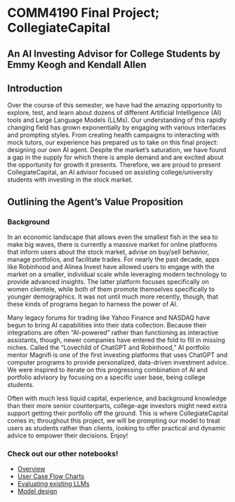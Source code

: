 # COMM4190 Final Project; CollegiateCapital 

## An AI Investing Advisor for College Students by Emmy Keogh and Kendall Allen

## Introduction
  Over the course of this semester, we have had the amazing opportunity to explore, test, and learn about dozens of different Artificial Intelligence (AI) tools and Large Language Models (LLMs). Our understanding of this rapidly changing field has grown exponentially by engaging with various interfaces and prompting styles. From creating health campaigns to interacting with mock tutors, our experience has prepared us to take on this final project: designing our own AI agent. Despite the market’s saturation, we have found a gap in the supply for which there is ample demand and are excited about the opportunity for growth it presents. Therefore, we are proud to present CollegiateCapital, an AI advisor focused on assisting college/university students with investing in the stock market. 

## Outlining the Agent’s Value Proposition

### Background
  In an economic landscape that allows even the smallest fish in the sea to make big waves, there is currently a massive market for online platforms that inform users about the stock market, advise on buy/sell behavior, manage portfolios, and facilitate trades. For nearly the past decade, apps like Robinhood and Alinea Invest have allowed users to engage with the market on a smaller, individual scale while leveraging modern technology to provide advanced insights. The latter platform focuses specifically on women clientele, while both of them promote themselves specifically to younger demographics. It was not until much more recently, though, that these kinds of programs began to harness the power of AI. 
  
   Many legacy forums for trading like Yahoo Finance and NASDAQ have begun to bring AI capabilities into their data collection. Because their integrations are often “AI-powered” rather than functioning as interactive assistants, though, newer companies have entered the fold to fill in missing niches. Called the “Lovechild of ChatGPT and Robinhood,” AI portfolio mentor Magnifi is one of the first investing platforms that uses ChatGPT and computer programs to provide personalized, data-driven investment advice. We were inspired to iterate on this progressing combination of AI and portfolio advisory by focusing on a specific user base, being college students. 
 
  Often with much less liquid capital, experience, and background knowledge than their more senior counterparts, college-age investors might need extra support getting their portfolio off the ground. This is where CollegiateCapital comes in; throughout this project, we will be prompting our model to treat users as students rather than clients, looking to offer practical and dynamic advice to empower their decisions. Enjoy!


### Check out our other notebooks!

* [Overview](1_Overview.ipynb)
* [User Case Flow Charts](2_User_Pathways.ipynb)
* [Evaluating existing LLMs](3_Exploration.ipynb)
* [Model design](4_ModelCreation.ipynb)

  

